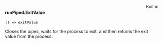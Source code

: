 <div style="float:right"><span class="builtin">Builtin</span></div>

#### runPiped.ExitValue

``` suneido
() => exitValue
```

Closes the pipes, waits for the process to exit, and then returns the exit value from the process.